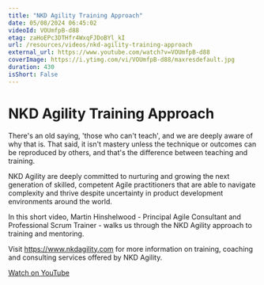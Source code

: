 ```yaml
---
title: "NKD Agility Training Approach"
date: 05/08/2024 06:45:02
videoId: VOUmfpB-d88
etag: zaHoEPc3DTHfr4WxqFJDoBYl_kI
url: /resources/videos/nkd-agility-training-approach
external_url: https://www.youtube.com/watch?v=VOUmfpB-d88
coverImage: https://i.ytimg.com/vi/VOUmfpB-d88/maxresdefault.jpg
duration: 430
isShort: False
---
```


# NKD Agility Training Approach

There's an old saying, 'those who can't teach', and we are deeply aware of why that is. That said, it isn't mastery unless the technique or outcomes can be reproduced by others, and that's the difference between teaching and training.

NKD Agility are deeply committed to nurturing and growing the next generation of skilled, competent Agile practitioners that are able to navigate complexity and thrive despite uncertainty in product development environments around the world.

In this short video, Martin Hinshelwood - Principal Agile Consultant and Professional Scrum Trainer - walks us through the NKD Agility approach to training and mentoring.

Visit https://www.nkdagility.com for more information on training, coaching and consulting services offered by NKD Agility.

[Watch on YouTube](https://www.youtube.com/watch?v=VOUmfpB-d88)
